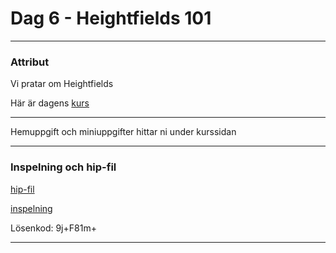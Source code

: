 
# **Dag 6 - Heightfields 101**
___
### Attribut
Vi pratar om Heightfields 

Här är dagens [kurs](https://github.com/Studio-Konkret/Technical-Direction/tree/main/Kursmoment/111_Heightfields_01)

___
Hemuppgift och miniuppgifter hittar ni under kurssidan

___
### **Inspelning och hip-fil**
[hip-fil](https://github.com/Studio-Konkret/Technical-Direction/blob/main/Xenter/Dag6/dag6.hipnc)

[inspelning](https://us02web.zoom.us/rec/share/oYg5sK8rrP954tTZaNAQrbxL36qbKY6ZHBCGAhi888otPoAlOkYTN0PAiMWhMA6s.rVDpFZlCzTxLW-ON)

Lösenkod: 9j+F81m+
___



